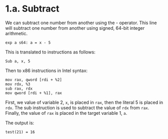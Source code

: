 # 1.a. Subtract

We can subtract one number from another using the - operator. This line will subtract one number from another using signed, 64-bit integer arithmetic.

```
exp a s64: a = x - 5
```

This is translated to instructions as follows:

```
Sub a, x, 5
```

Then to x86 instructions in Intel syntax:

```
mov rax, qword [rdi + %2]
mov rdx, %3
sub rax, rdx
mov qword [rdi + %1], rax
```

First, we value of variable 2, `x`, is placed in `rax`, then the literal 5 is placed in `rdx`. The sub instruction is used to subtract the value of `rdx` from `rax`. Finally, the value of `rax` is placed in the target variable 1, `a`.

The output is:

```
test(21) = 16
```
